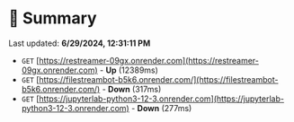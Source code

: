 # 📖 Summary
Last updated: **6/29/2024, 12:31:11 PM**

- `GET` [https://restreamer-09gx.onrender.com](https://restreamer-09gx.onrender.com) - **Up** (12389ms)
- `GET` [https://filestreambot-b5k6.onrender.com/](https://filestreambot-b5k6.onrender.com/) - **Down** (317ms)
- `GET` [https://jupyterlab-python3-12-3.onrender.com](https://jupyterlab-python3-12-3.onrender.com) - **Down** (277ms)
